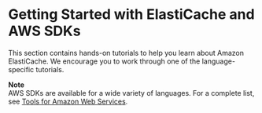 # Getting Started with ElastiCache and AWS SDKs<a name="ElastiCache-Getting-Started-Tutorials"></a>

This section contains hands\-on tutorials to help you learn about Amazon ElastiCache\. We encourage you to work through one of the language\-specific tutorials\. 

**Note**  
AWS SDKs are available for a wide variety of languages\. For a complete list, see [Tools for Amazon Web Services](https://aws.amazon.com/tools/)\.
